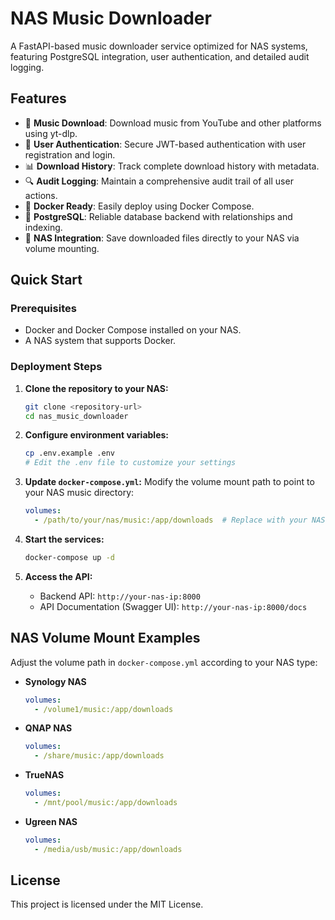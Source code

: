 # NAS Music Downloader

A FastAPI-based music downloader service optimized for NAS systems, featuring PostgreSQL integration, user authentication, and detailed audit logging.

## Features

- 🎵 **Music Download**: Download music from YouTube and other platforms using yt-dlp.
- 🔐 **User Authentication**: Secure JWT-based authentication with user registration and login.
- 📊 **Download History**: Track complete download history with metadata.
- 🔍 **Audit Logging**: Maintain a comprehensive audit trail of all user actions.
- 🐳 **Docker Ready**: Easily deploy using Docker Compose.
- 💾 **PostgreSQL**: Reliable database backend with relationships and indexing.
- 📁 **NAS Integration**: Save downloaded files directly to your NAS via volume mounting.

## Quick Start

### Prerequisites

- Docker and Docker Compose installed on your NAS.
- A NAS system that supports Docker.

### Deployment Steps

1. **Clone the repository to your NAS:**
   ```bash
   git clone <repository-url>
   cd nas_music_downloader
   ```

2. **Configure environment variables:**
   ```bash
   cp .env.example .env
   # Edit the .env file to customize your settings
   ```

3. **Update `docker-compose.yml`:**
   Modify the volume mount path to point to your NAS music directory:
   ```yaml
   volumes:
     - /path/to/your/nas/music:/app/downloads  # Replace with your NAS path
   ```

4. **Start the services:**
   ```bash
   docker-compose up -d
   ```

5. **Access the API:**
   - Backend API: `http://your-nas-ip:8000`
   - API Documentation (Swagger UI): `http://your-nas-ip:8000/docs`

## NAS Volume Mount Examples

Adjust the volume path in `docker-compose.yml` according to your NAS type:

- **Synology NAS**
  ```yaml
  volumes:
    - /volume1/music:/app/downloads
  ```

- **QNAP NAS**
  ```yaml
  volumes:
    - /share/music:/app/downloads
  ```

- **TrueNAS**
  ```yaml
  volumes:
    - /mnt/pool/music:/app/downloads
  ```

- **Ugreen NAS**
  ```yaml
  volumes:
    - /media/usb/music:/app/downloads
  ```

## License

This project is licensed under the MIT License.
